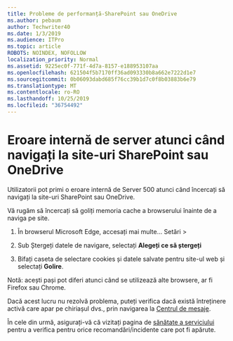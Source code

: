 ```yaml
---
title: Probleme de performanță-SharePoint sau OneDrive
ms.author: pebaum
author: Techwriter40
ms.date: 1/3/2019
ms.audience: ITPro
ms.topic: article
ROBOTS: NOINDEX, NOFOLLOW
localization_priority: Normal
ms.assetid: 9225ec0f-771f-4d7a-8157-e188953107aa
ms.openlocfilehash: 621504f5b7170ff36ad093330b8a662e7222d1e7
ms.sourcegitcommit: 0b06093dabd685f76cc39b1d7c0f8b03883b6e79
ms.translationtype: MT
ms.contentlocale: ro-RO
ms.lasthandoff: 10/25/2019
ms.locfileid: "36754492"
---
```

# <a name="internal-server-error-when-navigating-to-sharepoint-or-onedrive-sites"></a>Eroare internă de server atunci când navigați la site-uri SharePoint sau OneDrive

Utilizatorii pot primi o eroare internă de Server 500 atunci când încercați să navigați la site-uri SharePoint sau OneDrive. 

Vă rugăm să încercați să goliți memoria cache a browserului înainte de a naviga pe site.


1. În browserul Microsoft Edge, accesați mai multe... Setări >

2. Sub Ștergeți datele de navigare, selectați **Alegeți ce să ștergeți**

3. Bifați caseta de selectare cookies și datele salvate pentru site-ul web și selectați **Golire**.

Notă: acești pași pot diferi atunci când se utilizează alte browsere, ar fi Firefox sau Chrome.

Dacă acest lucru nu rezolvă problema, puteți verifica dacă există întreținere activă care apar pe chiriașul dvs., prin navigarea la [Centrul de mesaje](https://portal.office.com/adminportal/home#/MessageCenter).

În cele din urmă, asigurați-vă că vizitați pagina de [sănătate a serviciului](https://portal.office.com/adminportal/home#/servicehealth) pentru a verifica pentru orice recomandări/incidente care pot fi apărute.

